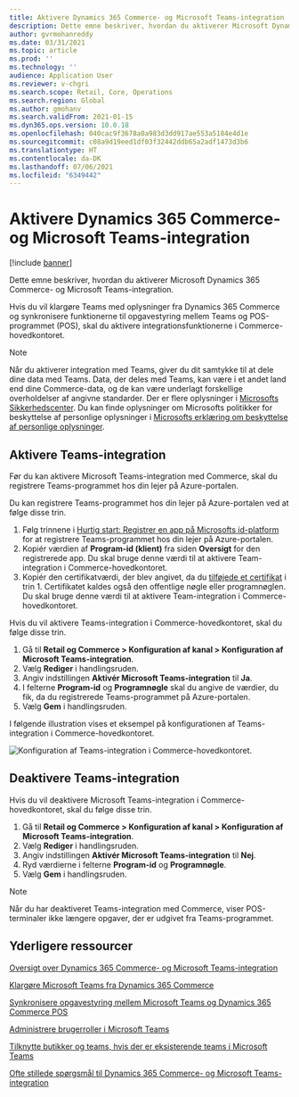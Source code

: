 ```yaml
---
title: Aktivere Dynamics 365 Commerce- og Microsoft Teams-integration
description: Dette emne beskriver, hvordan du aktiverer Microsoft Dynamics 365 Commerce- og Microsoft Teams-integration.
author: gvrmohanreddy
ms.date: 03/31/2021
ms.topic: article
ms.prod: ''
ms.technology: ''
audience: Application User
ms.reviewer: v-chgri
ms.search.scope: Retail, Core, Operations
ms.search.region: Global
ms.author: gmohanv
ms.search.validFrom: 2021-01-15
ms.dyn365.ops.version: 10.0.18
ms.openlocfilehash: 040cac9f3678a0a983d3dd917ae553a5184e4d1e
ms.sourcegitcommit: c08a9d19eed1df03f32442ddb65a2adf1473d3b6
ms.translationtype: HT
ms.contentlocale: da-DK
ms.lasthandoff: 07/06/2021
ms.locfileid: "6349442"
---
```

# <a name="enable-dynamics-365-commerce-and-microsoft-teams-integration"></a>Aktivere Dynamics 365 Commerce- og Microsoft Teams-integration

[!include [banner](includes/banner.md)]

Dette emne beskriver, hvordan du aktiverer Microsoft Dynamics 365 Commerce- og Microsoft Teams-integration.

Hvis du vil klargøre Teams med oplysninger fra Dynamics 365 Commerce og synkronisere funktionerne til opgavestyring mellem Teams og POS-programmet (POS), skal du aktivere integrationsfunktionerne i Commerce-hovedkontoret.

> [!NOTE]
> Når du aktiverer integration med Teams, giver du dit samtykke til at dele dine data med Teams. Data, der deles med Teams, kan være i et andet land end dine Commerce-data, og de kan være underlagt forskellige overholdelser af angivne standarder. Der er flere oplysninger i [Microsofts Sikkerhedscenter](https://www.microsoft.com/trust-center). Du kan finde oplysninger om Microsofts politikker for beskyttelse af personlige oplysninger i [Microsofts erklæring om beskyttelse af personlige oplysninger](https://aka.ms/privacy).

## <a name="enable-teams-integration"></a>Aktivere Teams-integration

Før du kan aktivere Microsoft Teams-integration med Commerce, skal du registrere Teams-programmet hos din lejer på Azure-portalen.

Du kan registrere Teams-programmet hos din lejer på Azure-portalen ved at følge disse trin.

1. Følg trinnene i [Hurtig start: Registrer en app på Microsofts id-platform](/azure/active-directory/develop/quickstart-register-app) for at registrere Teams-programmet hos din lejer på Azure-portalen.
1. Kopiér værdien af **Program-id (klient)** fra siden **Oversigt** for den registrerede app. Du skal bruge denne værdi til at aktivere Team-integration i Commerce-hovedkontoret.
1. Kopiér den certifikatværdi, der blev angivet, da du [tilføjede et certifikat](/azure/active-directory/develop/quickstart-register-app#add-a-certificate) i trin 1. Certifikatet kaldes også den offentlige nøgle eller programnøglen. Du skal bruge denne værdi til at aktivere Team-integration i Commerce-hovedkontoret.

Hvis du vil aktivere Teams-integration i Commerce-hovedkontoret, skal du følge disse trin.

1. Gå til **Retail og Commerce \> Konfiguration af kanal \> Konfiguration af Microsoft Teams-integration**.
1. Vælg **Rediger** i handlingsruden.
1. Angiv indstillingen **Aktivér Microsoft Teams-integration** til **Ja**.
1. I felterne **Program-id** og **Programnøgle** skal du angive de værdier, du fik, da du registrerede Teams-programmet på Azure-portalen.
1. Vælg **Gem** i handlingsruden.

I følgende illustration vises et eksempel på konfigurationen af Teams-integration i Commerce-hovedkontoret.

![Konfiguration af Teams-integration i Commerce-hovedkontoret.](media/D365-Commerce-Microsoft-Teams-Configuration_with_disclaimer.png)

## <a name="disable-teams-integration"></a>Deaktivere Teams-integration

Hvis du vil deaktivere Microsoft Teams-integration i Commerce-hovedkontoret, skal du følge disse trin.

1. Gå til **Retail og Commerce \> Konfiguration af kanal \> Konfiguration af Microsoft Teams-integration**.
1. Vælg **Rediger** i handlingsruden.
3. Angiv indstillingen **Aktivér Microsoft Teams-integration** til **Nej**.
4. Ryd værdierne i felterne **Program-id** og **Programnøgle**.
1. Vælg **Gem** i handlingsruden.

> [!NOTE]
> Når du har deaktiveret Teams-integration med Commerce, viser POS-terminaler ikke længere opgaver, der er udgivet fra Teams-programmet.

## <a name="additional-resources"></a>Yderligere ressourcer

[Oversigt over Dynamics 365 Commerce- og Microsoft Teams-integration](commerce-teams-integration.md)

[Klargøre Microsoft Teams fra Dynamics 365 Commerce](provision-teams-from-commerce.md)

[Synkronisere opgavestyring mellem Microsoft Teams og Dynamics 365 Commerce POS](synchronize-tasks-teams-pos.md)

[Administrere brugerroller i Microsoft Teams](manage-user-roles-teams.md)

[Tilknytte butikker og teams, hvis der er eksisterende teams i Microsoft Teams](map-stores-existing-teams.md)

[Ofte stillede spørgsmål til Dynamics 365 Commerce- og Microsoft Teams-integration](teams-integration-faq.md)